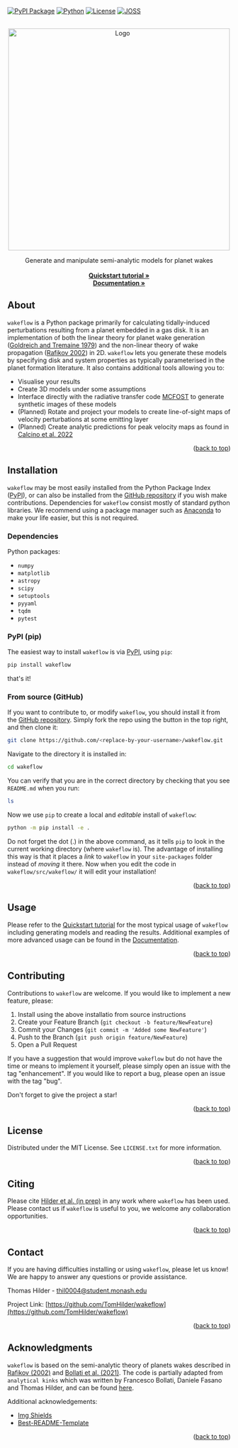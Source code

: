 <div id="top"></div>

<!-- PROJECT SHIELDS -->
[![PyPI Package][pypi-shield]][pypi-url]
[![Python][python-shield]][python-url]
[![License][license-shield]][license-url]
[![JOSS][JOSS-shield]][JOSS-url]



<!-- PROJECT LOGO -->
<br />
<div align="center">
  <a href="https://github.com/TomHilder/wakeflow">
    <img src="https://github.com/TomHilder/wakeflow/blob/main/logo.png?raw=true" alt="Logo" width="500" height="500">
  </a>



<!--  <h3 align="center">Wakeflow</h3> -->

  <p align="center">
    Generate and manipulate semi-analytic models for planet wakes
    <br />
    <br />
    <a href="https://github.com/TomHilder/wakeflow"><strong>Quickstart tutorial »</strong></a>
    <br />
    <a href="https://github.com/TomHilder/wakeflow"><strong>Documentation »</strong></a>
    <br />
  </p>
</div>



<!-- ABOUT THE PROJECT -->
## About

`wakeflow` is a Python package primarily for calculating tidally-induced perturbations resulting from a planet embedded in a gas disk. It is an implementation of both the linear theory for planet wake generation ([Goldreich and Tremaine 1979](https://ui.adsabs.harvard.edu/abs/1979ApJ...233..857G)) and the non-linear theory of wake propagation ([Rafikov 2002](https://ui.adsabs.harvard.edu/abs/2002ApJ...569..997R/abstract)) in 2D. `wakeflow` lets you generate these models by specifying disk and system properties as typically parameterised in the planet formation literature. It also contains additional tools allowing you to:
* Visualise your results
* Create 3D models under some assumptions
* Interface directly with the radiative transfer code [MCFOST](https://github.com/cpinte/mcfost) to generate synthetic images of these models
* (Planned) Rotate and project your models to create line-of-sight maps of velocity perturbations at some emitting layer
* (Planned) Create analytic predictions for peak velocity maps as found in [Calcino et al. 2022](https://ui.adsabs.harvard.edu/abs/2022ApJ...929L..25C/abstract)

<p align="right">(<a href="#top">back to top</a>)</p>



<!-- GETTING STARTED -->
## Installation

`wakeflow` may be most easily installed from the Python Package Index ([PyPI](https://pypi.org/project/wakeflow/)), or can also be installed from the [GitHub repository](https://github.com/TomHilder/wakeflow) if you wish make contributions. Dependencies for `wakeflow` consist mostly of standard python libraries. We recommend using a package manager such as [Anaconda](https://www.anaconda.com/products/distribution) to make your life easier, but this is not required.



### Dependencies

Python packages:

* `numpy`
* `matplotlib`
* `astropy`
* `scipy`
* `setuptools`
* `pyyaml`
* `tqdm`
* `pytest`



### PyPI (pip)

The easiest way to install `wakeflow` is via [PyPI](https://pypi.org/project/wakeflow/), using `pip`:
```sh
pip install wakeflow
```
that's it!



### From source (GitHub)

If you want to contribute to, or modify `wakeflow`, you should install it from the [GitHub repository](https://github.com/TomHilder/wakeflow). Simply fork the repo using the button in the top right, and then clone it:
```sh
git clone https://github.com/<replace-by-your-username>/wakeflow.git
```
Navigate to the directory it is installed in:
```sh
cd wakeflow
```
You can verify that you are in the correct directory by checking that you see `README.md` when you run:
```sh
ls
```
Now we use `pip` to create a local and _editable_ install of `wakeflow`:
```sh
python -m pip install -e .
```
Do not forget the dot (.) in the above command, as it tells `pip` to look in the current working directory (where `wakeflow` is). The advantage of installing this way is that it places a _link_ to `wakeflow` in your `site-packages` folder instead of _moving_ it there. Now when you edit the code in `wakeflow/src/wakeflow/` it will edit your installation!

<p align="right">(<a href="#top">back to top</a>)</p>



<!-- USAGE EXAMPLES -->
## Usage

Please refer to the [Quickstart tutorial](https://example.com) for the most typical usage of `wakeflow` including generating models and reading the results. Additional examples of more advanced usage can be found in the [Documentation](https://example.com).

<p align="right">(<a href="#top">back to top</a>)</p>



<!-- CONTRIBUTING -->
## Contributing

Contributions to `wakeflow` are welcome. If you would like to implement a new feature, please:

1. Install using the above installatio from source instructions
2. Create your Feature Branch (`git checkout -b feature/NewFeature`)
3. Commit your Changes (`git commit -m 'Added some NewFeature'`)
4. Push to the Branch (`git push origin feature/NewFeature`)
5. Open a Pull Request

If you have a suggestion that would improve `wakeflow` but do not have the time or means to implement it yourself, please simply open an issue with the tag "enhancement". If you would like to report a bug, please open an issue with the tag "bug".

Don't forget to give the project a star!

<p align="right">(<a href="#top">back to top</a>)</p>



<!-- LICENSE -->
## License

Distributed under the MIT License. See `LICENSE.txt` for more information.

<p align="right">(<a href="#top">back to top</a>)</p>



<!-- CITATION -->
## Citing

Please cite [Hilder et al. (in prep)](https://example.com) in any work where `wakeflow` has been used. Please contact us if `wakeflow` is useful to you, we welcome any collaboration opportunities.

<p align="right">(<a href="#top">back to top</a>)</p>



<!-- CONTACT -->
## Contact

If you are having difficulties installing or using `wakeflow`, please let us know! We are happy to answer any questions or provide assistance. 

Thomas Hilder - thil0004@student.monash.edu

Project Link: [https://github.com/TomHilder/wakeflow](https://github.com/TomHilder/wakeflow)

<p align="right">(<a href="#top">back to top</a>)</p>



<!-- ACKNOWLEDGMENTS -->
## Acknowledgments

`wakeflow` is based on the semi-analytic theory of planets wakes described in [Rafikov (2002)](https://iopscience.iop.org/article/10.1086/339399) and [Bollati et al. (2021)](https://academic.oup.com/mnras/article-abstract/504/4/5444/6255419). The code is partially adapted from `analytical kinks` which was written by Francesco Bollati, Daniele Fasano and Thomas Hilder, and can be found [here](https://github.com/DanieleFasano/Analytical_Kinks).

Additional acknowledgements:
* [Img Shields](https://shields.io)
* [Best-README-Template](https://github.com/othneildrew/Best-README-Template)

<p align="right">(<a href="#top">back to top</a>)</p>



<!-- MARKDOWN LINKS & IMAGES -->
<!-- https://www.markdownguide.org/basic-syntax/#reference-style-links -->
[pypi-shield]: https://img.shields.io/badge/PyPI-1.0.3-brightgreen?style=for-the-badge&logo=appveyor
[pypi-url]: https://pypi.org/project/wakeflow/
[python-shield]: https://img.shields.io/badge/Python-3.6%2B-orange?style=for-the-badge&logo=appveyor
[python-url]: https://www.python.org
[license-shield]: https://img.shields.io/badge/License-MIT-blue?style=for-the-badge&logo=appveyor
[license-url]: https://opensource.org/licenses/MIT
[JOSS-shield]: https://img.shields.io/badge/JOSS-coming%20soon-green?style=for-the-badge&logo=appveyor
[JOSS-url]: https://example.com